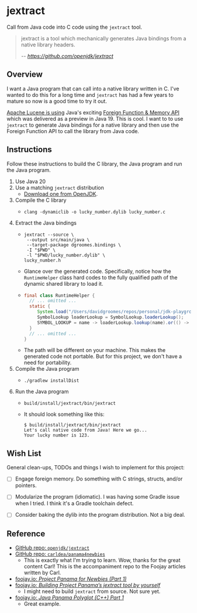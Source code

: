 # jextract

Call from Java code into C code using the `jextract` tool.

> jextract is a tool which mechanically generates Java bindings from a native library headers.
> 
> -- <cite> https://github.com/openjdk/jextract </cite>


## Overview

I want a Java program that can call into a native library written in C. I've wanted to do this for a long time and `jextract`
has had a few years to mature so now is a good time to try it out.

[Apache Lucene is using](https://github.com/apache/lucene/commit/3b9c728ab558255eb8329a017b9d235611d7b142) Java's exciting
[Foreign Function & Memory API](https://openjdk.org/jeps/424) which was delivered as a preview in Java 19. This is cool.
I want to to use `jextract` to generate Java bindings for a native library and then use the Foreign Function API to call
the library from Java code.


## Instructions

Follow these instructions to build the C library, the Java program and run the Java program.

1. Use Java 20
2. Use a matching `jextract` distribution
   * [Download one from OpenJDK](https://jdk.java.net/jextract/). 
3. Compile the C library
   * ```shell
     clang -dynamiclib -o lucky_number.dylib lucky_number.c
     ```
4. Extract the Java bindings
   * ```shell
     jextract --source \
      --output src/main/java \
      --target-package dgroomes.bindings \
      -I "$PWD" \
      -l "$PWD/lucky_number.dylib" \
     lucky_number.h
     ```
   * Glance over the generated code. Specifically, notice how the `RuntimeHelper` class hard codes to the fully qualified
     path of the dynamic shared library to load it. 
   * ```java
     final class RuntimeHelper {
       // ... omitted ...
       static {
          System.load("/Users/davidgroomes/repos/personal/jdk-playground/jextract/lucky_number.dylib");
          SymbolLookup loaderLookup = SymbolLookup.loaderLookup();
          SYMBOL_LOOKUP = name -> loaderLookup.lookup(name).or(() -> LINKER.defaultLookup().lookup(name));
       }
       // ... omitted ...
     }
     ```
   * The path will be different on your machine. This makes the generated code not portable. But for this project, we
     don't have a need for portability.
5. Compile the Java program
   * ```shell
     ./gradlew installDist
     ```
6. Run the Java program
   * ```shell
     build/install/jextract/bin/jextract
     ```
   * It should look something like this:
     ```text
     $ build/install/jextract/bin/jextract
     Let's call native code from Java! Here we go...
     Your lucky number is 123.
     ```


## Wish List

General clean-ups, TODOs and things I wish to implement for this project:

* [ ] Engage foreign memory. Do something with C strings, structs, and/or pointers.
* [ ] Modularize the program (idiomatic). I was having some Gradle issue when I tried. I think it's a Gradle toolchain
  defect.
* [ ] Consider baking the dylib into the program distribution. Not a big deal.


## Reference

* [GitHub repo: `openjdk/jextract`](https://github.com/openjdk/jextract)
* [GitHub repo: `carldea/panama4newbies`](https://github.com/carldea/panama4newbies)
  * This is exactly what I'm trying to learn. Wow, thanks for the great content Carl! This is the accompaniment repo to
    the Foojay articles written by Carl.
* [foojay.io: *Project Panama for Newbies (Part 1)*](https://foojay.io/today/project-panama-for-newbies-part-1/)
* [foojay.io: *Building Project Panama’s jextract tool by yourself*](https://foojay.io/today/building-project-panamas-jextract-tool-by-yourself/)
  * I might need to build `jextract` from source. Not sure yet.
* [foojay.io: *Java Panama Polyglot (C++) Part 1*](https://foojay.io/today/java-panama-polyglot-part1/)
  * Great example.
